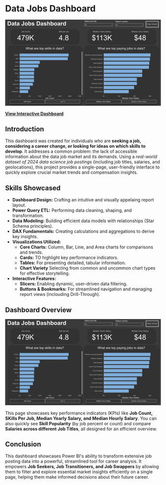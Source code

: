 # Data Jobs Dashboard

![Data Jobs DB Page 1](/images/Data_Jobs_1.png)

[**View Interactive Dashboard**](https://app.powerbi.com/view?r=eyJrIjoiMDg5YjUxZmQtNmY5NS00YjI2LWJiMWQtNzg5MzlkZDM0ZTgxIiwidCI6IjNkZmU5YWI2LTgxYmYtNDkxYy1iNjcwLTAxYzgyNGEwOWUxOSJ9)

## Introduction

This dashboard was created for individuals who are **seeking a job, considering a career change, or looking for ideas on which skills to develop**. It addresses a common problem: the lack of accessible information about the data job market and its demands. Using a *real-world dataset of 2024 data science job postings* (including job titles, salaries, and geolocations), this project provides a single-page, user-friendly interface to quickly explore crucial market trends and compensation insights.

## Skills Showcased

* **Dashboard Design:** Crafting an intuitive and visually appelaing report layout.
* **Power Query ETL:** Performing data cleaning, shaping, and transformation.
* **Data Modeling:** Building efficient data models with relationships (Star Schema principles).
* **DAX Fundamentals:** Creating calculations and aggregations to derive key insights.
* **Visualizations Utilized:**
    * **Core Charts:** Column, Bar, Line, and Area charts for comparisons and trends.
    * **Cards:** TO highlight key performance indicators.
    * **Tables:** For presenting detailed, tabular information.
    * **Chart Variety** Selecting from common and uncommon chart types for effective storytelling.
* **Interactive Features:**
    * **Slicers:** Enabling dynamic, user-driven data filtering.
    * **Buttons & Bookmarks:** For streamlined navigation and managing report views (inclouding Drill-Through).

## Dashboard Overview

![Dashboard Page 1](/images/Data_Jobs_1.png)

This page showcases key performance indicators (KPIs) like **Job Count, SKills Per Job, Median Yearly Salary, and Median Hourly Salary**. You can also quickly see **Skill Popularity** (by job percent or count) and compare **Salaries across different Job Titles**, all designed for an efficient overview.

## Conclusion

This dashboard showcases Power BI's ability to transform extensive job posting data into a powerful, streamlined tool for career analysis. It empowers **Job Seekers, Job Transitioners, and Job Swappers** by allowing them to filter and explore essential market insights efficiently on a single page, helping them make informed decisions about their future career.